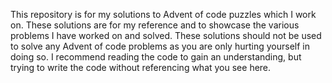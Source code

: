 This repository is for my solutions to Advent of code puzzles which I work on.  These solutions are for my reference and to showcase the various problems I have worked on and solved.  These solutions should not be used to solve any Advent of code problems as you are only hurting yourself in doing so.  I recommend reading the code to gain an understanding, but trying to write the code without referencing what you see here.